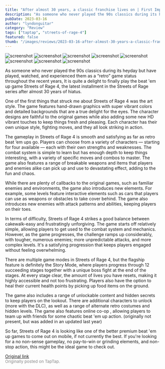 ```yaml
---
title: "After almost 30 years, a classic franchise lives on | First Impressions - Streets of Rage 4"
description: "As someone who never played the 90s classics during its heyday but have played, watched, and experienced them as a “retro” game status throughout the recent years, It is quite a delight to finally play the beat 'em up game Streets of Rage 4, the latest installment in the Streets of Rage series after almost 30 years of hiatus."
pubDate: 2023-03-16
author: "lyndonguitar"
category: "Review"
tags: ["taptap", "streets-of-rage-4"]
featured: false
thumb: "/images/reviews/2023-03-16-after-almost-30-years-a-classic-franchise-lives-on--first-impressions---streets-of-rage-4-0.avif"
---
```


<div class="gallery">
  <img src="/images/reviews/2023-03-16-after-almost-30-years-a-classic-franchise-lives-on--first-impressions---streets-of-rage-4-0.avif" alt="screenshot" />
  <img src="/images/reviews/2023-03-16-after-almost-30-years-a-classic-franchise-lives-on--first-impressions---streets-of-rage-4-1.avif" alt="screenshot" />
  <img src="/images/reviews/2023-03-16-after-almost-30-years-a-classic-franchise-lives-on--first-impressions---streets-of-rage-4-2.avif" alt="screenshot" />
  <img src="/images/reviews/2023-03-16-after-almost-30-years-a-classic-franchise-lives-on--first-impressions---streets-of-rage-4-3.avif" alt="screenshot" />
  <img src="/images/reviews/2023-03-16-after-almost-30-years-a-classic-franchise-lives-on--first-impressions---streets-of-rage-4-4.avif" alt="screenshot" />
  <img src="/images/reviews/2023-03-16-after-almost-30-years-a-classic-franchise-lives-on--first-impressions---streets-of-rage-4-5.avif" alt="screenshot" />
  <img src="/images/reviews/2023-03-16-after-almost-30-years-a-classic-franchise-lives-on--first-impressions---streets-of-rage-4-6.avif" alt="screenshot" />
  <img src="/images/reviews/2023-03-16-after-almost-30-years-a-classic-franchise-lives-on--first-impressions---streets-of-rage-4-7.avif" alt="screenshot" />
</div>

As someone who never played the 90s classics during its heyday but have played, watched, and experienced them as a “retro” game status throughout the recent years, It is quite a delight to finally play the beat 'em up game Streets of Rage 4, the latest installment in the Streets of Rage series after almost 30 years of hiatus.

One of the first things that struck me about Streets of Rage 4 was the art style. The game features hand-drawn graphics with super vibrant colors and detailed backgrounds that are a true delight for the eyes. The character designs are faithful to the original games while also adding some new HD vibrant touches to keep things fresh and pleasing. Each character has their own unique style, fighting moves, and they all look striking in action.

The gameplay in Streets of Rage 4 is smooth and satisfying as far as retro beat ‘em ups go. Players can choose from a variety of characters — starting for four available — each with their own strengths and weaknesses. The combat system is simple to learn but has enough depth to keep things interesting, with a variety of specific moves and combos to master. The game also features a range of breakable weapons and items that players and enemies alike can pick up and use to devastating effect, adding to the fun and chaos.

While there are plenty of callbacks to the original games, such as familiar enemies and environments, the game also introduces new elements. For example, some levels feature interactive elements such as cars that players can use as weapons or obstacles to take cover behind. The game also introduces new enemies with attack patterns and abilities, keeping players on their toes.

In terms of difficulty, Streets of Rage 4 strikes a good balance between cakewalk-easy and frustratingly unforgiving. The game starts off relatively simple, allowing players to get used to the combat system and mechanics. However, as the game progresses, the challenge ramps up considerably, with tougher, numerous enemies; more unpredictable attacks, and more complex levels. It's a satisfying progression that keeps players engaged without feeling overwhelming.

There are multiple game modes in Streets of Rage 4, but the flagship feature is definitely the Story Mode, where players progress through 12 succeeding stages together with a unique boss fight at the end of the stages. At every stage clear, the amount of lives you have resets, making it highly accessible and not too frustrating. Players also have the option to heal their current health points by picking up food items on the ground.

The game also includes a range of unlockable content and hidden secrets to keep players on the lookout. There are additional characters to unlock (more with the DLC), as well as a range of alternate retro costumes and hidden levels. The game also features online co-op , allowing players to team up with friends for some chaotic beat 'em up action. (originally not present, but was added in an updated last year)

So far, Streets of Rage 4 is looking like one of the better premium beat 'em up games to come out on mobile, if not currently the best. If you're looking for a no non-sense gameplay, no pay-to-win or grinding elements, and non-stop action, this might be the ideal game to check out.

[Original link](https://www.taptap.io/post/4809617)<br><span style="font-size: 0.95em; color: #888;">Originally posted on TapTap.</span>
